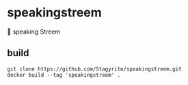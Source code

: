 # speakingstreem
🎌 speaking Streem

## build

```shell
git clone https://github.com/Stagyrite/speakingstreem.git
docker build --tag 'speakingstreem' .
```

